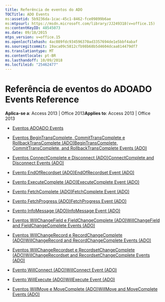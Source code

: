 ```yaml
---
title: Referência de eventos do ADO
TOCTitle: ADO Events
ms:assetid: 5b9236da-1cac-45c1-8462-fce09899b6ae
ms:mtpsurl: https://msdn.microsoft.com/library/JJ249318(v=office.15)
ms:contentKeyID: 48545073
ms.date: 09/18/2015
mtps_version: v=office.15
ms.openlocfilehash: 4ac089fdc934596370ad3357694de1e5bbf4abaf
ms.sourcegitcommit: 19aca09c5812cfb98b68b5d4604dcaa814479df7
ms.translationtype: MT
ms.contentlocale: pt-BR
ms.lasthandoff: 10/09/2018
ms.locfileid: "25462477"
---
```

# <a name="ado-events-reference"></a><span data-ttu-id="4b158-102">Referência de eventos do ADO</span><span class="sxs-lookup"><span data-stu-id="4b158-102">ADO Events Reference</span></span>


<span data-ttu-id="4b158-103">**Aplica-se a**: Access 2013 | Office 2013</span><span class="sxs-lookup"><span data-stu-id="4b158-103">**Applies to**: Access 2013 | Office 2013</span></span>

  - [<span data-ttu-id="4b158-104">Eventos ADO</span><span class="sxs-lookup"><span data-stu-id="4b158-104">ADO Events</span></span>](ado-events.md)

  - [<span data-ttu-id="4b158-105">Eventos BeginTransComplete, CommitTransComplete e RollbackTransComplete (ADO)</span><span class="sxs-lookup"><span data-stu-id="4b158-105">BeginTransComplete, CommitTransComplete, and RollbackTransComplete Events (ADO)</span></span>](begintranscomplete-committranscomplete-and-rollbacktranscomplete-events-ado.md)

  - [<span data-ttu-id="4b158-106">Eventos ConnectComplete e Disconnect (ADO)</span><span class="sxs-lookup"><span data-stu-id="4b158-106">ConnectComplete and Disconnect Events (ADO)</span></span>](connectcomplete-and-disconnect-events-ado.md)

  - [<span data-ttu-id="4b158-107">Evento EndOfRecordset (ADO)</span><span class="sxs-lookup"><span data-stu-id="4b158-107">EndOfRecordset Event (ADO)</span></span>](endofrecordset-event-ado.md)

  - [<span data-ttu-id="4b158-108">Evento ExecuteComplete (ADO)</span><span class="sxs-lookup"><span data-stu-id="4b158-108">ExecuteComplete Event (ADO)</span></span>](executecomplete-event-ado.md)

  - [<span data-ttu-id="4b158-109">Evento FetchComplete (ADO)</span><span class="sxs-lookup"><span data-stu-id="4b158-109">FetchComplete Event (ADO)</span></span>](fetchcomplete-event-ado.md)

  - [<span data-ttu-id="4b158-110">Evento FetchProgress (ADO)</span><span class="sxs-lookup"><span data-stu-id="4b158-110">FetchProgress Event (ADO)</span></span>](fetchprogress-event-ado.md)

  - [<span data-ttu-id="4b158-111">Evento InfoMessage (ADO)</span><span class="sxs-lookup"><span data-stu-id="4b158-111">InfoMessage Event (ADO)</span></span>](infomessage-event-ado.md)

  - [<span data-ttu-id="4b158-112">Eventos WillChangeField e FieldChangeComplete (ADO)</span><span class="sxs-lookup"><span data-stu-id="4b158-112">WillChangeField and FieldChangeComplete Events (ADO)</span></span>](willchangefield-and-fieldchangecomplete-events-ado.md)

  - [<span data-ttu-id="4b158-113">Eventos WillChangeRecord e RecordChangeComplete (ADO)</span><span class="sxs-lookup"><span data-stu-id="4b158-113">WillChangeRecord and RecordChangeComplete Events (ADO)</span></span>](willchangerecord-and-recordchangecomplete-events-ado.md)

  - [<span data-ttu-id="4b158-114">Eventos WillChangeRecordset e RecordsetChangeComplete (ADO)</span><span class="sxs-lookup"><span data-stu-id="4b158-114">WillChangeRecordset and RecordsetChangeComplete Events (ADO)</span></span>](willchangerecordset-and-recordsetchangecomplete-events-ado.md)

  - [<span data-ttu-id="4b158-115">Evento WillConnect (ADO)</span><span class="sxs-lookup"><span data-stu-id="4b158-115">WillConnect Event (ADO)</span></span>](willconnect-event-ado.md)

  - [<span data-ttu-id="4b158-116">Evento WillExecute (ADO)</span><span class="sxs-lookup"><span data-stu-id="4b158-116">WillExecute Event (ADO)</span></span>](willexecute-event-ado.md)

  - [<span data-ttu-id="4b158-117">Eventos WillMove e MoveComplete (ADO)</span><span class="sxs-lookup"><span data-stu-id="4b158-117">WillMove and MoveComplete Events (ADO)</span></span>](willmove-and-movecomplete-events-ado.md)

